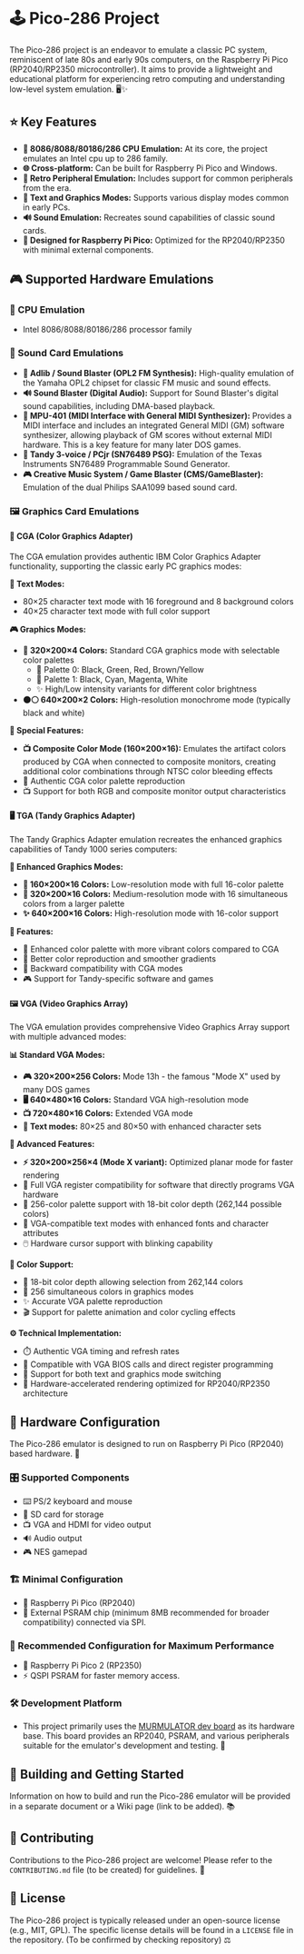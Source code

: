 # 🕹️ Pico-286 Project

The Pico-286 project is an endeavor to emulate a classic PC system, reminiscent of late 80s and early 90s computers, on the Raspberry Pi Pico (RP2040/RP2350 microcontroller). It aims to provide a lightweight and educational platform for experiencing retro computing and understanding low-level system emulation. 🖥️✨

## ⭐ Key Features

*   **🧠 8086/8088/80186/286 CPU Emulation:** At its core, the project emulates an Intel cpu up to 286 family.
*   **🌐 Cross-platform:** Can be built for Raspberry Pi Pico and Windows.
*   **🔌 Retro Peripheral Emulation:** Includes support for common peripherals from the era.
*   **🎨 Text and Graphics Modes:** Supports various display modes common in early PCs.
*   **🔊 Sound Emulation:** Recreates sound capabilities of classic sound cards.
*   **🍓 Designed for Raspberry Pi Pico:** Optimized for the RP2040/RP2350 with minimal external components.

## 🎮 Supported Hardware Emulations

### 🧠 CPU Emulation
*   Intel 8086/8088/80186/286 processor family

### 🎵 Sound Card Emulations
*   **🎹 Adlib / Sound Blaster (OPL2 FM Synthesis):** High-quality emulation of the Yamaha OPL2 chipset for classic FM music and sound effects.
*   **🔊 Sound Blaster (Digital Audio):** Support for Sound Blaster's digital sound capabilities, including DMA-based playback.
*   **🎼 MPU-401 (MIDI Interface with General MIDI Synthesizer):** Provides a MIDI interface and includes an integrated General MIDI (GM) software synthesizer, allowing playback of GM scores without external MIDI hardware. This is a key feature for many later DOS games.
*   **📢 Tandy 3-voice / PCjr (SN76489 PSG):** Emulation of the Texas Instruments SN76489 Programmable Sound Generator.
*   **🎮 Creative Music System / Game Blaster (CMS/GameBlaster):** Emulation of the dual Philips SAA1099 based sound card.

### 🖼️ Graphics Card Emulations

#### 🎨 CGA (Color Graphics Adapter)
The CGA emulation provides authentic IBM Color Graphics Adapter functionality, supporting the classic early PC graphics modes:

**📝 Text Modes:**
*   80×25 character text mode with 16 foreground and 8 background colors
*   40×25 character text mode with full color support

**🎮 Graphics Modes:**
*   **🌈 320×200×4 Colors:** Standard CGA graphics mode with selectable color palettes
    - 🎨 Palette 0: Black, Green, Red, Brown/Yellow
    - 🎨 Palette 1: Black, Cyan, Magenta, White
    - ✨ High/Low intensity variants for different color brightness
*   **⚫⚪ 640×200×2 Colors:** High-resolution monochrome mode (typically black and white)

**🌟 Special Features:**
*   **📺 Composite Color Mode (160×200×16):** Emulates the artifact colors produced by CGA when connected to composite monitors, creating additional color combinations through NTSC color bleeding effects
*   🎨 Authentic CGA color palette reproduction
*   📺 Support for both RGB and composite monitor output characteristics

#### 🖥️ TGA (Tandy Graphics Adapter)
The Tandy Graphics Adapter emulation recreates the enhanced graphics capabilities of Tandy 1000 series computers:

**🚀 Enhanced Graphics Modes:**
*   **🎨 160×200×16 Colors:** Low-resolution mode with full 16-color palette
*   **🌈 320×200×16 Colors:** Medium-resolution mode with 16 simultaneous colors from a larger palette
*   **✨ 640×200×16 Colors:** High-resolution mode with 16-color support

**🌟 Features:**
*   🎨 Enhanced color palette with more vibrant colors compared to CGA
*   🌈 Better color reproduction and smoother gradients
*   🔄 Backward compatibility with CGA modes
*   🎮 Support for Tandy-specific software and games

#### 🖼️ VGA (Video Graphics Array)
The VGA emulation provides comprehensive Video Graphics Array support with multiple advanced modes:

**📊 Standard VGA Modes:**
*   **🎮 320×200×256 Colors:** Mode 13h - the famous "Mode X" used by many DOS games
*   **🖥️ 640×480×16 Colors:** Standard VGA high-resolution mode
*   **📺 720×480×16 Colors:** Extended VGA mode
*   **📝 Text modes:** 80×25 and 80×50 with enhanced character sets

**🚀 Advanced Features:**
*   **⚡ 320×200×256×4 (Mode X variant):** Optimized planar mode for faster rendering
*   🔧 Full VGA register compatibility for software that directly programs VGA hardware
*   🌈 256-color palette support with 18-bit color depth (262,144 possible colors)
*   📝 VGA-compatible text modes with enhanced fonts and character attributes
*   🖱️ Hardware cursor support with blinking capability

**🎨 Color Support:**
*   🌈 18-bit color depth allowing selection from 262,144 colors
*   🎨 256 simultaneous colors in graphics modes
*   ✨ Accurate VGA palette reproduction
*   🎬 Support for palette animation and color cycling effects

**⚙️ Technical Implementation:**
*   ⏱️ Authentic VGA timing and refresh rates
*   🔧 Compatible with VGA BIOS calls and direct register programming
*   🔄 Support for both text and graphics mode switching
*   🚀 Hardware-accelerated rendering optimized for RP2040/RP2350 architecture

## 🔧 Hardware Configuration

The Pico-286 emulator is designed to run on Raspberry Pi Pico (RP2040) based hardware. 🍓

### 🎛️ Supported Components
*   ⌨️ PS/2 keyboard and mouse
*   💾 SD card for storage
*   📺 VGA and HDMI for video output
*   🔊 Audio output
*   🎮 NES gamepad

### 🏗️ Minimal Configuration
*   🍓 Raspberry Pi Pico (RP2040)
*   🧠 External PSRAM chip (minimum 8MB recommended for broader compatibility) connected via SPI.

### 🚀 Recommended Configuration for Maximum Performance
*   🍓 Raspberry Pi Pico 2 (RP2350)
*   ⚡ QSPI PSRAM for faster memory access.

### 🛠️ Development Platform
*   This project primarily uses the [MURMULATOR dev board](https://murmulator.ru) as its hardware base. This board provides an RP2040, PSRAM, and various peripherals suitable for the emulator's development and testing. 🎯

## 🔨 Building and Getting Started

Information on how to build and run the Pico-286 emulator will be provided in a separate document or a Wiki page (link to be added). 📚

## 🤝 Contributing

Contributions to the Pico-286 project are welcome! Please refer to the `CONTRIBUTING.md` file (to be created) for guidelines. 💪

## 📄 License

The Pico-286 project is typically released under an open-source license (e.g., MIT, GPL). The specific license details will be found in a `LICENSE` file in the repository. (To be confirmed by checking repository) ⚖️